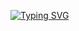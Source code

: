 <a href="https://git.io/typing-svg"><img src="https://readme-typing-svg.demolab.com?font=Fira+Code&pause=1000&color=B0ACF7&width=435&lines=Hello+%F0%9F%91%8B%2C+I'm+Ivan+;Nice+to+meet+you!+%F0%9F%98%8A" alt="Typing SVG" /></a>
